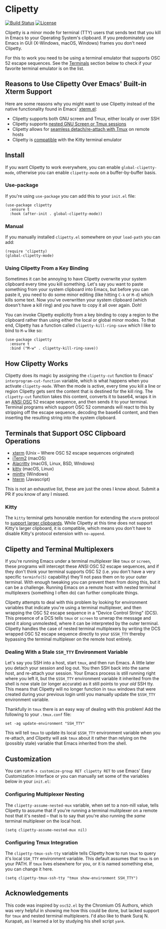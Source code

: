 # Clipetty

[![Build Status](https://github.com/spudlyo/clipetty/workflows/CI/badge.svg)](https://github.com/spudlyo/clipetty/actions)
[![License](http://img.shields.io/:license-gpl3-blue.svg)](http://www.gnu.org/licenses/gpl-3.0.html)

Clipetty is a minor mode for terminal (TTY) users that sends text that you kill in Emacs to your Operating System's clipboard. If you predominately use Emacs in GUI (X-Windows, macOS, Windows) frames you don't need Clipetty.

For this to work you need to be using a terminal emulator that supports OSC 52 escape sequences. See the [Terminals](#terminals) section below to check if your favorite terminal emulator is on the list.


## Reasons to Use Clipetty Over Emacs' Built-in Xterm Support

Here are some reasons why you might want to use Clipetty instead of the native functionality found in Emacs' [xterm.el](https://github.com/emacs-mirror/emacs/blob/master/lisp/term/xterm.el):

-   Clipetty supports both GNU screen and Tmux, either locally or over SSH
-   Clipetty supports [nested GNU Screen or Tmux sessions](#nested)
-   Clipetty allows for [seamless detach/re-attach with Tmux](#stale) on remote hosts
-   Clipetty is [compatible](#kitty) with the Kitty terminal emulator


## Install

If you want Clipetty to work everywhere, you can enable `global-clipetty-mode`, otherwise you can enable `clipetty-mode` on a buffer-by-buffer basis.


### Use-package

If you're using `use-package` you can add this to your `init.el` file:

```
(use-package clipetty
  :ensure t
  :hook (after-init . global-clipetty-mode))
```


### Manual

If you manually installed `clipetty.el` somewhere on your `load-path` you can add:

```
(require 'clipetty)
(global-clipetty-mode)
```


### Using Clipetty From a Key Binding

Sometimes it can be annoying to have Clipetty overwrite your system clipboard every time you kill something. Let's say you want to paste something from your system clipboard into Emacs, but before you can paste it, you need to do some minor editing (like hitting `C-k` or `M-d`) which kills some text. Now you've overwritten your system clipboard (which doesn't have a kill ring) and you have to copy it all over again. Doh!

You can invoke Clipetty explicitly from a key binding to copy a region to the clipboard rather than using either the local or global minor modes. To that end, Clipetty has a function called `clipetty-kill-ring-save` which I like to bind to `M-w` like so:

```
(use-package clipetty
  :ensure t
  :bind ("M-w" . clipetty-kill-ring-save))
```


## How Clipetty Works

Clipetty does its magic by assigning the `clipetty-cut` function to Emacs' `interprogram-cut-function` variable, which is what happens when you activate `clipetty-mode`. When the mode is active, every time you kill a line or region Clipetty gets sent the content that is destined for the kill ring. The `clipetty-cut` function takes this content, converts it to base64, wraps it in an [ANSI OSC](https://en.wikipedia.org/wiki/ANSI_escape_code#Escape_sequences) 52 escape sequence, and then sends it to your terminal. Terminal programs which support OSC 52 commands will react to this by stripping off the escape sequence, decoding the base64 content, and then inserting the resulting string into the system clipboard.


<a id="terminals"></a>

## Terminals that Support OSC Clipboard Operations

-   [xterm](https://invisible-island.net/xterm/ctlseqs/ctlseqs.txt) (Unix &#x2013; Where OSC 52 escape sequences originated)
-   [iTerm2](https://iterm2.com) (macOS)
-   [Alacritty](https://github.com/jwilm/alacritty) (macOS, Linux, BSD, WIndows)
-   [kitty](https://sw.kovidgoyal.net/kitty/) (macOS, Linux)
-   [mintty](https://mintty.github.io/) (Windows)
-   [hterm](https://hterm.org) (Javascript)

This is not an exhaustive list, these are just the ones I know about. Submit a PR if you know of any I missed.


<a id="kitty"></a>

### Kitty

The `kitty` terminal gets honorable mention for extending the `xterm` protocol to [support larger clipboards](https://sw.kovidgoyal.net/kitty/protocol-extensions.html#pasting-to-clipboard). While Clipetty at this time does not support Kitty's larger clipboard, it is compatible, which means you don't have to disable Kitty's protocol extension with `no-append`.


## Clipetty and Terminal Multiplexers

If you're running Emacs under a terminal multiplexer like `tmux` or `screen`, these programs will intercept these ANSI OSC 52 escape sequences, and if they don't think your terminal supports OSC 52 (i.e. you don't have a very specific `terminfo(5)` capability) they'll not pass them on to your outer terminal. With enough tweaking you can prevent them from doing this, but it can be a challenge. Running Emacs on a remote host with nested terminal multiplexers (something I often do) can further complicate things.

Clipetty attempts to deal with this problem by looking for environment variables that indicate you're using a terminal multiplexer, and then wrapping the OSC 52 escape sequence in a "Device Control String" (DCS). This presence of a DCS tells `tmux` or `screen` to unwrap the message and send it along unmolested, where it can be interpreted by the outer terminal. Clipetty handles the case of nested terminal multiplexers by writing the DCS wrapped OSC 52 escape sequence directly to your `$SSH_TTY` thereby bypassing the terminal multiplexer on the remote host entirely.


<a id="stale"></a>

### Dealing With a Stale `SSH_TTY` Environment Variable

Let's say you SSH into a host, start `tmux`, and then run Emacs. A little later you detach your session and log out. You then SSH back into the same host, and re-attach your session. Your Emacs process is still running right where you left it, but the `$SSH_TTY` environment variable it inherited from the shell is now stale (or longer accurate) as it still points to your *old* SSH tty. This means that Clipetty will no longer function in `tmux` windows that were created during your previous login until you manually update the `$SSH_TTY` environment variable.

Thankfully in `tmux` there is an easy way of dealing with this problem! Add the following to your `.tmux.conf` file:

```
set -ag update-environment "SSH_TTY"
```

This will tell `tmux` to update its local `$SSH_TTY` environment variable when you re-attach, and Clipetty will ask `tmux` about it rather than relying on the (possibly stale) variable that Emacs inherited from the shell.


## Customization

You can run `M-x customize-group RET clipetty RET` to use Emacs' Easy Customization Interface or you can manually set some of the variables below in your `init.el`:


<a id="nested"></a>

### Configuring Multiplexer Nesting

The `clipetty-assume-nested-mux` variable, when set to a non-nill value, tells Clipetty to assume that if you're running a terminal mulitplexer on a remote host that it's nested &#x2013; that is to say that you're also running the *same* terminal multiplexer on the local host.

```
(setq clipetty-assume-nested-mux nil)
```


### Configuring Tmux Integration

The `clipetty-tmux-ssh-tty` variable tells Clipetty how to run `tmux` to query it's local `SSH_TTY` environment variable. This default assumes that `tmux` is on your PATH. If `tmux` lives elsewhere for you, or it is named something else, you can change it here.

```
(setq clipetty-tmux-ssh-tty "tmux show-environment SSH_TTY")
```


## Acknowledgements

This code was inspired by `osc52.el` by the Chromium OS Authors, which was very helpful in showing me how this could be done, but lacked support for `tmux` and nested terminal multiplexers. I'd also like to thank Suraj N. Kurapati, as I learned a lot by studying his shell script `yank`.
